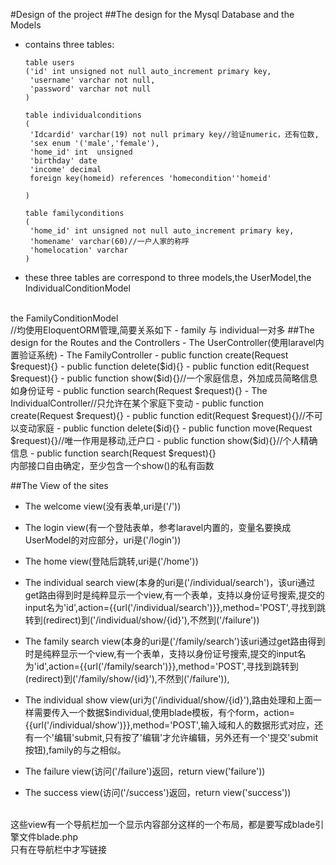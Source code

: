 #Design of the project
##The design for the Mysql Database and the Models

- contains three tables:

   ```plain
   table users
   ('id' int unsigned not null auto_increment primary key,
    'username' varchar not null,
    'password' varchar not null
   )
   
   table individualconditions
   (
    'Idcardid' varchar(19) not null primary key//验证numeric，还有位数,
    'sex enum '('male','female'),
    'home_id' int  unsigned           
	'birthday' date
	'income' decimal
	foreign key(homeid) references 'homecondition''homeid'
   
   )
   
   table familyconditions
   (
    'home_id' int unsigned not null auto_increment primary key,
	'homename' varchar(60)//一户人家的称呼
	'homelocation' varchar
   )
   
   ```
- these three tables are correspond to three models,the UserModel,the IndividualConditionModel
<br>
the FamilyConditionModel <br>
//均使用EloquentORM管理,简要关系如下
- family 与 individual一对多
##The design for the Routes and the Controllers
- The UserController(使用laravel内置验证系统)
- The FamilyController
	- public function create(Request $request){}
	- public function delete($id){}
	- public function edit(Request $request){}
	- public function show($id){}//一个家庭信息，外加成员简略信息如身份证号
	- public function search(Request $request){}
- The IndividualController//只允许在某个家庭下变动
	-	public function create(Request $request){}
	-	public function edit(Request $request){}//不可以变动家庭
	-   public function delete($id){}
	-   public function move(Request $request){}//唯一作用是移动,迁户口
	-   public function show($id){}//个人精确信息
	-   public function search(Request $request){}
<br>内部接口自由确定，至少包含一个show()的私有函数

##The View of the sites
- The welcome view(没有表单,uri是('/'))

- The login view(有一个登陆表单，参考laravel内置的，变量名要换成UserModel的对应部分，uri是('/login'))

- The home view(登陆后跳转,uri是('/home'))

- The individual search view(本身的uri是('/individual/search')，该uri通过get路由得到时是纯粹显示一个view,有一个表单，支持以身份证号搜索,提交的input名为'id',action={{url('/individual/search')}},method='POST',寻找到跳转到(redirect)到('/individual/show/{id}'),不然到('/failure'))

- The family search view(本身的uri是('/family/search')该uri通过get路由得到时是纯粹显示一个view,有一个表单，支持以身份证号搜索,提交的input名为'id',action={{url('/family/search')}},method='POST',寻找到跳转到(redirect)到('/family/show/{id}'),不然到('/failure')),

- The individual show view(uri为('/individual/show/{id}'),路由处理和上面一样需要传入一个数据$individual,使用blade模板，有个form，action={{url('/individual/show')}},method='POST',输入域和人的数据形式对应，还有一个'编辑'submit,只有按了'编辑'才允许编辑，另外还有一个'提交'submit按钮),family的与之相似。

- The failure view(访问('/failure')返回，return view('failure'))

- The success view(访问('/success')返回，return view('success'))

<br>
这些view有一个导航栏加一个显示内容部分这样的一个布局，都是要写成blade引擎文件blade.php<br>
只有在导航栏中才写链接



